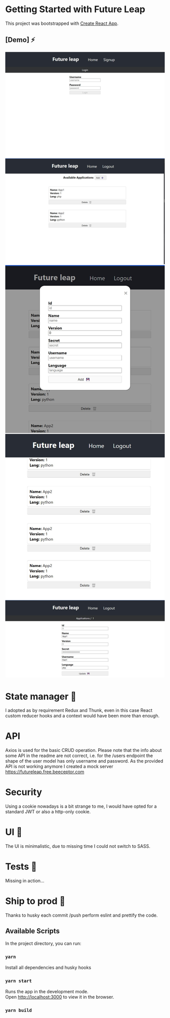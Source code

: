 # Getting Started with Future Leap

This project was bootstrapped with [Create React App](https://github.com/facebook/create-react-app).

## [Demo] ⚡

![Login](/demo/future_leap_login.jpg)
![Home](/demo/future_leap_home.jpg)
![Add Application](/demo/future_leap_add.jpg)
![Scroll Page](/demo/future_leap_scroll.jpg)
![Application Details](/demo/future_leap_details.jpg)

# State manager 🏬

I adopted as by requirement Redux and Thunk, even in this case React custom reducer hooks and a context would have been more than enough.

# API

Axios is used for the basic CRUD operation. Please note that the info about some API in the readme are not correct, i.e. for the /users endpoint the shape of the user model has only username and password.
As the provided API is not working anymore I created a mock server
https://futureleap.free.beeceptor.com

# Security

Using a cookie nowadays is a bit strange to me, I would have opted for a standard JWT or also a http-only cookie.

# UI 🎨

The UI is minimalistic, due to missing time I could not switch to SASS.

# Tests 🧪

Missing in action...

# Ship to prod 🚢

Thanks to husky each commit /push perform eslint and prettify the code.

## Available Scripts

In the project directory, you can run:

### `yarn`

Install all dependencies and husky hooks

### `yarn start`

Runs the app in the development mode.\
Open [http://localhost:3000](http://localhost:3000) to view it in the browser.

### `yarn build`
